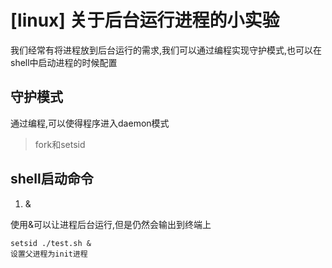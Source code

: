 # [linux] 关于后台运行进程的小实验

我们经常有将进程放到后台运行的需求,我们可以通过编程实现守护模式,也可以在shell中启动进程的时候配置

## 守护模式

通过编程,可以使得程序进入daemon模式

> fork和setsid

## shell启动命令

1. &

使用&可以让进程后台运行,但是仍然会输出到终端上

```
setsid ./test.sh &
设置父进程为init进程
```